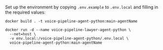Set up the environment by copying `.env.example` to `.env.local` and filling in the required values:
```
docker build . -t voice-pipeline-agent-python:main-agentName

docker run -d --name voice-pipeline-lawyer-agent-python \
  --net=host \
  -v env.local:/voice-pipeline-agent-python/.env.local \
  voice-pipeline-agent-python:main-agentName
```

